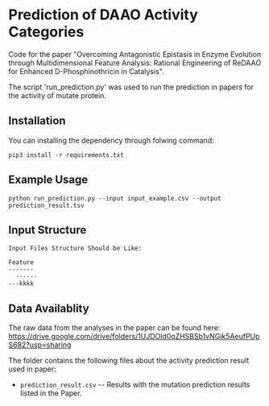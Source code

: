 # Prediction of DAAO Activity Categories
 
Code for the paper "Overcoming Antagonistic Epistasis in Enzyme Evolution through Multidimensional Feature Analysis: Rational Engineering of ReDAAO for Enhanced D-Phosphinothricin in Catalysis".
 
The script 'run_prediction.py' was used to run the prediction in papers for the activity of mutate protein.

## Installation

You can installing the dependency through folwing command:

```
pip3 install -r requirements.txt
```

## Example Usage

```
python run_prediction.py --input input_example.csv --output prediction_result.tsv
```

## Input Structure

    Input Files Structure Should be Like:

```
Feature
-------
  ······
---kkkk
```


## Data Availablity

The raw data from the analyses in the paper can be found here: https://drive.google.com/drive/folders/1UJDOld0qZHSBSb1vNGik5AeufPUpS682?usp=sharing

The folder contains the following files about the activity prediction result used in paper:

* `prediction_result.csv` -- Results with the mutation prediction results listed in the Paper.

